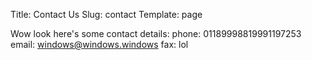 Title: Contact Us
Slug: contact
Template: page

Wow look here's some contact details:
phone: 01189998819991197253
email: windows@windows.windows
fax: lol
